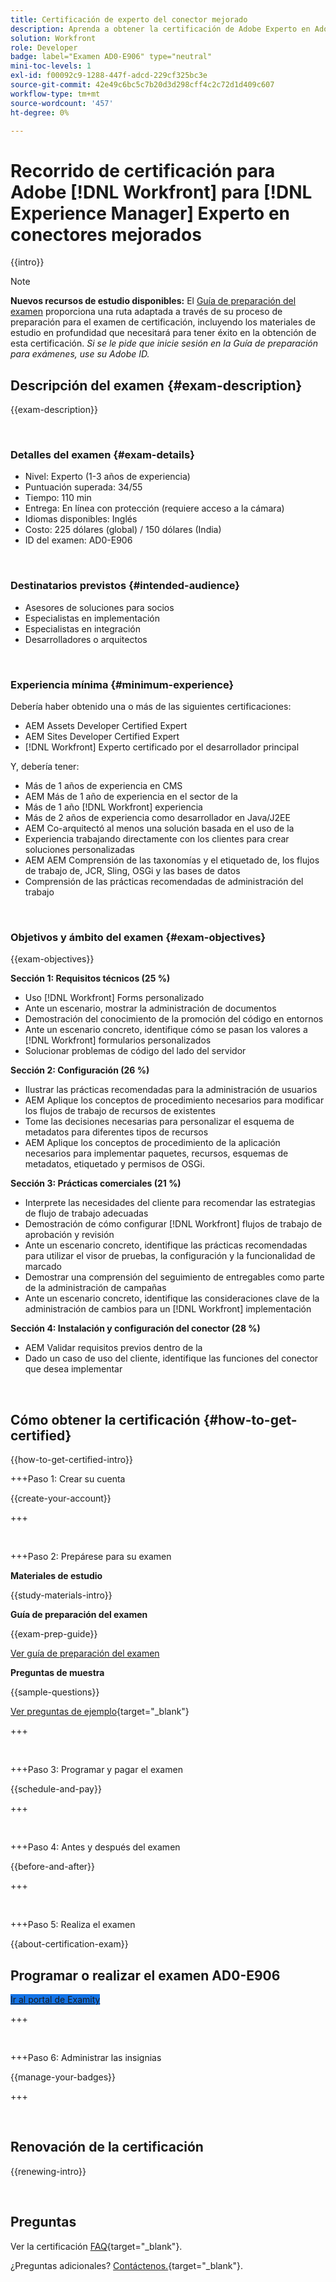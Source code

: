 ```yaml
---
title: Certificación de experto del conector mejorado
description: Aprenda a obtener la certificación de Adobe Experto en Adobe [!DNL Workfront] para [!DNL Experience Manager]
solution: Workfront
role: Developer
badge: label="Examen AD0-E906" type="neutral"
mini-toc-levels: 1
exl-id: f00092c9-1288-447f-adcd-229cf325bc3e
source-git-commit: 42e49c6bc5c7b20d3d298cff4c2c72d1d409c607
workflow-type: tm+mt
source-wordcount: '457'
ht-degree: 0%

---
```


# Recorrido de certificación para Adobe [!DNL Workfront] para [!DNL Experience Manager] Experto en conectores mejorados

{{intro}}

>[!NOTE]
>
>**Nuevos recursos de estudio disponibles:** El [Guía de preparación del examen](https://app.rockinfo.com/courses/playScorm/615) proporciona una ruta adaptada a través de su proceso de preparación para el examen de certificación, incluyendo los materiales de estudio en profundidad que necesitará para tener éxito en la obtención de esta certificación. _Si se le pide que inicie sesión en la Guía de preparación para exámenes, use su Adobe ID._

## Descripción del examen {#exam-description}

{{exam-description}}

<br>

### Detalles del examen {#exam-details}

* Nivel: Experto (1-3 años de experiencia)
* Puntuación superada: 34/55
* Tiempo: 110 min
* Entrega: En línea con protección (requiere acceso a la cámara)
* Idiomas disponibles: Inglés
* Costo: 225 dólares (global) / 150 dólares (India)
* ID del examen: AD0-E906

<br>

### Destinatarios previstos {#intended-audience}

* Asesores de soluciones para socios
* Especialistas en implementación
* Especialistas en integración
* Desarrolladores o arquitectos

<br>

### Experiencia mínima {#minimum-experience}

Debería haber obtenido una o más de las siguientes certificaciones:

* AEM Assets Developer Certified Expert
* AEM Sites Developer Certified Expert
* [!DNL Workfront] Experto certificado por el desarrollador principal

Y, debería tener:

* Más de 1 años de experiencia en CMS
* AEM Más de 1 año de experiencia en el sector de la
* Más de 1 año [!DNL Workfront] experiencia
* Más de 2 años de experiencia como desarrollador en Java/J2EE
* AEM Co-arquitectó al menos una solución basada en el uso de la
* Experiencia trabajando directamente con los clientes para crear soluciones personalizadas
* AEM AEM Comprensión de las taxonomías y el etiquetado de, los flujos de trabajo de, JCR, Sling, OSGi y las bases de datos
* Comprensión de las prácticas recomendadas de administración del trabajo

<br>

### Objetivos y ámbito del examen {#exam-objectives}

{{exam-objectives}}

**Sección 1: Requisitos técnicos (25 %)**

* Uso [!DNL Workfront] Forms personalizado
* Ante un escenario, mostrar la administración de documentos
* Demostración del conocimiento de la promoción del código en entornos
* Ante un escenario concreto, identifique cómo se pasan los valores a [!DNL Workfront] formularios personalizados
* Solucionar problemas de código del lado del servidor

**Sección 2: Configuración (26 %)**

* Ilustrar las prácticas recomendadas para la administración de usuarios
* AEM Aplique los conceptos de procedimiento necesarios para modificar los flujos de trabajo de recursos de existentes
* Tome las decisiones necesarias para personalizar el esquema de metadatos para diferentes tipos de recursos
* AEM Aplique los conceptos de procedimiento de la aplicación necesarios para implementar paquetes, recursos, esquemas de metadatos, etiquetado y permisos de OSGi.

**Sección 3: Prácticas comerciales (21 %)**

* Interprete las necesidades del cliente para recomendar las estrategias de flujo de trabajo adecuadas
* Demostración de cómo configurar [!DNL Workfront] flujos de trabajo de aprobación y revisión
* Ante un escenario concreto, identifique las prácticas recomendadas para utilizar el visor de pruebas, la configuración y la funcionalidad de marcado
* Demostrar una comprensión del seguimiento de entregables como parte de la administración de campañas
* Ante un escenario concreto, identifique las consideraciones clave de la administración de cambios para un [!DNL Workfront] implementación

**Sección 4: Instalación y configuración del conector (28 %)**

* AEM Validar requisitos previos dentro de la
* Dado un caso de uso del cliente, identifique las funciones del conector que desea implementar

<br>

## Cómo obtener la certificación {#how-to-get-certified}

{{how-to-get-certified-intro}}

+++Paso 1: Crear su cuenta

{{create-your-account}}

+++

<br>

+++Paso 2: Prepárese para su examen

**Materiales de estudio**

{{study-materials-intro}}

**Guía de preparación del examen**

{{exam-prep-guide}}

[Ver guía de preparación del examen](https://app.rockinfo.com/courses/playScorm/615)

**Preguntas de muestra**

{{sample-questions}}

[Ver preguntas de ejemplo](https://scorpion.caveon.com/launchpad/ad3-e906-adobe-workfront-for-experience-manager-enhanced-connector-certified-expert-sample-questions){target="_blank"}

+++

<br>

+++Paso 3: Programar y pagar el examen

{{schedule-and-pay}}

+++

<br>

+++Paso 4: Antes y después del examen

{{before-and-after}}

+++

<br>

+++Paso 5: Realiza el examen

{{about-certification-exam}}

## Programar o realizar el examen AD0-E906

<a href="https://www.certmetrics.com/adobe/candidate/examity_sso.aspx?eid=AD0-E906" target="_blank" class="spectrum-Button spectrum-Button--fill spectrum-Button--accent spectrum-Button--sizeM is-margin-bottom-big-big at-element-click-tracking" style="background-color:#1473E6">

<span class="spectrum-Button-label has-no-wrap">
   Ir al portal de Examity
</span>
</a>

+++

<br>

+++Paso 6: Administrar las insignias

{{manage-your-badges}}

+++

<br>

## Renovación de la certificación

{{renewing-intro}}

<br>

## Preguntas

Ver la certificación [FAQ](https://experienceleague.adobe.com/docs/certification/certification/faq.html){target="_blank"}.

¿Preguntas adicionales? [Contáctenos.](mailto:certif@adobe.com){target="_blank"}.